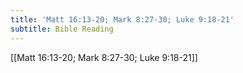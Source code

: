 ```yaml
---
title: 'Matt 16:13-20; Mark 8:27-30; Luke 9:18-21'
subtitle: Bible Reading
---
```


[[Matt 16:13-20; Mark 8:27-30; Luke 9:18-21]]